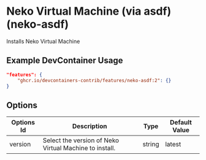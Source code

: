 
# Neko Virtual Machine (via asdf) (neko-asdf)

Installs Neko Virtual Machine

## Example DevContainer Usage

```json
"features": {
    "ghcr.io/devcontainers-contrib/features/neko-asdf:2": {}
}
```

## Options

| Options Id | Description | Type | Default Value |
|-----|-----|-----|-----|
| version | Select the version of Neko Virtual Machine to install. | string | latest |



